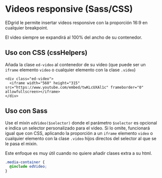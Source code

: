 # Videos responsive (Sass/CSS)
EDgrid le permite insertar videos responsive con la proporción 16:9 en cualquier breakpoint.

El video siempre se expandirá al 100% del ancho de su contenedor.

## Uso con CSS (cssHelpers)
Añada la clase `ed-video` al contenedor de su video (que puede ser un `iframe` elemento `video` o cualquier elemento con la clase `.video`)
```markup
<div class="ed-video">
  <iframe width="560" height="315" src="https://www.youtube.com/embed/twKLcUXAl1c" frameborder="0" allowfullscreen></iframe>
</div>
```

## Uso con Sass
Use el mixin `edVideo($selector)` donde el parámetro `$selector` es opcional e indica un selector personalizado para el video. Si lo omite, funcionará igual que con CSS, aplicando la proporción a un `iframe` elemento `video` o cualquier elemento con la clase `.video` hijos directos del selector al que se le pasa el mixin.

Este enfoque es muy útil cuando no quiere añadir clases extra a su html.

```scss
.media-container {
  @include edVideo;
}
```
